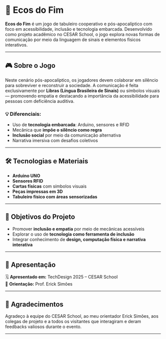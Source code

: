 # 🌿 Ecos do Fim

**Ecos do Fim** é um jogo de tabuleiro cooperativo e pós-apocalíptico com foco em acessibilidade, inclusão e tecnologia embarcada. Desenvolvido como projeto acadêmico no CESAR School, o jogo explora novas formas de comunicação por meio da linguagem de sinais e elementos físicos interativos.

---

## 🎮 Sobre o Jogo

Neste cenário pós-apocalíptico, os jogadores devem colaborar em silêncio para sobreviver e reconstruir a sociedade. A comunicação é feita exclusivamente por **Libras (Língua Brasileira de Sinais)** ou símbolos visuais — promovendo empatia e destacando a importância da acessibilidade para pessoas com deficiência auditiva.

### 💡 Diferenciais:
- Uso de **tecnologia embarcada**: Arduino, sensores e RFID
- Mecânica que **impõe o silêncio como regra**
- **Inclusão social** por meio da comunicação alternativa
- Narrativa imersiva com desafios coletivos

---

## 🛠 Tecnologias e Materiais

- **Arduino UNO**
- **Sensores RFID**
- **Cartas físicas** com símbolos visuais
- **Peças impressas em 3D**
- **Tabuleiro físico com áreas sensorizadas**

---

## 🧠 Objetivos do Projeto

- Promover **inclusão e empatia** por meio de mecânicas acessíveis
- Explorar o uso de **tecnologia como ferramenta de inclusão**
- Integrar conhecimento de **design, computação física e narrativa interativa**

---

## 🏫 Apresentação

🗓️ **Apresentado em:** TechDesign 2025 – CESAR School  
🎤 **Orientação:** Prof. Erick Simões  

---

## 💬 Agradecimentos

Agradeço à equipe do CESAR School, ao meu orientador Erick Simões, aos colegas de projeto e a todos os visitantes que interagiram e deram feedbacks valiosos durante o evento.


---


